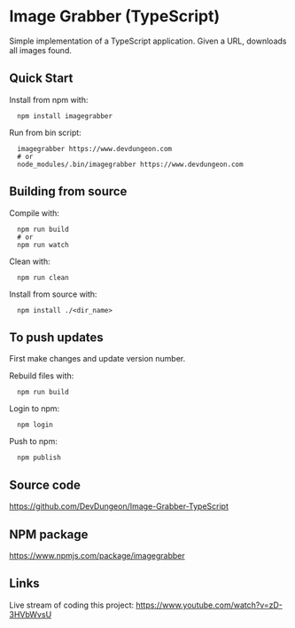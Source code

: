 Image Grabber (TypeScript)
==========================

Simple implementation of a TypeScript application.
Given a URL, downloads all images found.

Quick Start
-----------

Install from npm with:

```
  npm install imagegrabber
```

Run from bin script:

```
  imagegrabber https://www.devdungeon.com
  # or
  node_modules/.bin/imagegrabber https://www.devdungeon.com
```

Building from source
--------------------

Compile with:

```
  npm run build
  # or
  npm run watch
```

Clean with:

```
  npm run clean
```

Install from source with:

```
  npm install ./<dir_name>
```

To push updates
---------------
First make changes and update version number.

Rebuild files with:

```
  npm run build
```

Login to npm:

```
  npm login
```

Push to npm:

```
  npm publish
```

Source code
-----------
https://github.com/DevDungeon/Image-Grabber-TypeScript

NPM package
-----------
https://www.npmjs.com/package/imagegrabber

Links
-----
Live stream of coding this project: https://www.youtube.com/watch?v=zD-3HVbWvsU